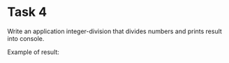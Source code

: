 # Task 4

Write an application integer-division that divides numbers and prints result into console. 

Example of result:

